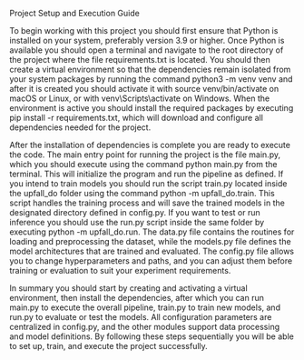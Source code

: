 Project Setup and Execution Guide

To begin working with this project you should first ensure that Python is installed on your system, preferably version 3.9 or higher. Once Python is available you should open a terminal and navigate to the root directory of the project where the file requirements.txt is located. You should then create a virtual environment so that the dependencies remain isolated from your system packages by running the command python3 -m venv venv and after it is created you should activate it with source venv/bin/activate on macOS or Linux, or with venv\Scripts\activate on Windows. When the environment is active you should install the required packages by executing pip install -r requirements.txt, which will download and configure all dependencies needed for the project.

After the installation of dependencies is complete you are ready to execute the code. The main entry point for running the project is the file main.py, which you should execute using the command python main.py from the terminal. This will initialize the program and run the pipeline as defined. If you intend to train models you should run the script train.py located inside the upfall_do folder using the command python -m upfall_do.train. This script handles the training process and will save the trained models in the designated directory defined in config.py. If you want to test or run inference you should use the run.py script inside the same folder by executing python -m upfall_do.run. The data.py file contains the routines for loading and preprocessing the dataset, while the models.py file defines the model architectures that are trained and evaluated. The config.py file allows you to change hyperparameters and paths, and you can adjust them before training or evaluation to suit your experiment requirements.

In summary you should start by creating and activating a virtual environment, then install the dependencies, after which you can run main.py to execute the overall pipeline, train.py to train new models, and run.py to evaluate or test the models. All configuration parameters are centralized in config.py, and the other modules support data processing and model definitions. By following these steps sequentially you will be able to set up, train, and execute the project successfully.
